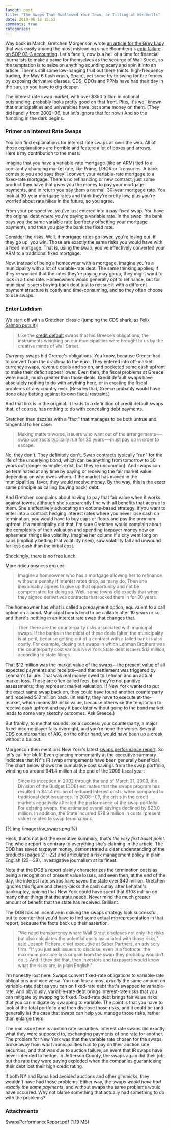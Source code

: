 ```yaml
---
layout: post
title: "The Swaps That Swallowed Your Town, or Tilting at Windmills"
date: 2010-06-18 15:53
comments: true
categories: 
---
```


Way back in March, Gretchen Morgenson wrote [an article for the Grey Lady][gretchen]
that was easily among the most misleading since Bloomberg's
[epic failure on SOP 03-3 accounting][bloomberg]. Let's face it, now is a hell
of a time for financial journalists to make a name for themselves as the scourge
of Wall Street, so the temptation is to seize on anything sounding scary and
spin it into an article. There's still some low-hanging fruit out there (hints:
high-frequency trading, the May 6 flash crash, Spain), yet some try to swing for
the fences by exposing derivative classes. CDS, CDOs and PPNs have had their day
in the sun, so you have to dig deeper.

The interest rate swap market, with over $350 trillion in notional outstanding,
probably looks pretty good on that front. Plus, it's well known that
municipalities and universities have lost some money on them. (They did handily
from 2002‒06, but let's ignore that for now.) And so the fumbling in the dark
begins.

### Primer on Interest Rate Swaps

You can find explanations for interest rate swaps all over the web. All of those
explanations are horrible and feature a lot of boxes and arrows. Here's my
contribution to the mess:

Imagine that you have a variable-rate mortgage (like an ARM) tied to a
constantly changing market rate, like Prime, LIBOR or Treasuries. A bank comes
to you and says they'll convert your variable-rate mortgage to a fixed-rate
mortgage. There's no refinancing or new contract, just some product they have
that gives you the money to pay your mortgage payments, and in return you pay
them a normal, 30-year mortgage rate. You look at 30-year mortgage rates and
think they're pretty low, plus you're worried about rate hikes in the future, so
you agree.

From your perspective, you've just entered into a pay-fixed swap. You have the
original debt where you're paying a variable rate. In the swap, the bank pays
you the same variable rate (perfectly offsetting your mortgage payment), and
then you pay the bank the fixed rate.

Consider the risks. Well, if mortgage rates go lower, you're losing out. If they
go up, you win. Those are exactly the same risks you would have with a fixed
mortgage. That is, using the swap, you've effectively converted your ARM to a
traditional fixed mortgage.

Now, instead of being a homeowner with a mortgage, imagine you're a municipality
with a lot of variable-rate debt. The same thinking applies; if they're worried
that the rates they're paying may go up, they might want to lock in a fixed
rate. Homeowners would generally opt to refinance, but for municipal issuers
buying back debt just to reissue it with a different payment structure is costly
and time-consuming, and so they often choose to use swaps.

### Enter Luddism

We start off with a Gretchen classic (jumping the CDS shark, as
[Felix Salmon puts it][salmon]):

> Like the [credit default][cds] swaps that hid Greece’s obligations, the
> instruments weighing on our municipalities were brought to us by the creative
> minds of Wall Street.

_Currency_ swaps hid Greece's obligations. You know, because Greece had to
convert from the drachma to the euro. They entered into off-market currency
swaps, revenue deals and so on, and pocketed some cash upfront to make their
deficit appear lower. Even then, the fiscal problems at Greece were much,
much greater than those deals. Credit default swaps have absolutely nothing
to do with anything here, or in creating the fiscal problems of any country
ever. (Besides that, Greece probably would have done okay betting against its
own fiscal restraint.)

And that link is in the original. It leads to a definition of credit default
swaps that, of course, has nothing to do with concealing debt payments.

Gretchen then dazzles with a "fact" that manages to be both untrue and
tangential to her case:

> Making matters worse, issuers who want out of the arrangements---swap
> contracts typically run for 30 years---must pay up in order to escape.

No, they don't. They definitely don't. Swap contracts typically "run" for the
life of the underlying bond, which can be anything from tomorrow to 30 years
out (longer examples exist, but they're uncommon). And swaps can be terminated
at any time by paying or receiving the fair market value depending on who owes
whom. If the market has moved in the municipalities' favor, they would receive
money. By the way, this is the exact same principle as calling (buying back)
debt.

And Gretchen complains about having to pay that fair value when it works
against towns, although she's apparently fine with all benefits that accrue
to them. She's effectively advocating an options-based strategy. If you want
to enter into a contract hedging interest rates where you never lose cash
on termination, you would have to buy caps or floors and pay the premium
upfront. If a municipality did that, I'm sure Gretchen would complain about
the complexity of their valuation and spending taxpayer money now on ephemeral
things like volatility. Imagine her column if a city went long on caps
(implicitly betting that volatility rises), saw volatility fall and unwound for
less cash than the initial cost.

Shockingly, there is no free lunch.

More ridiculousness ensues:

> Imagine a homeowner who has a mortgage allowing her to refinance without a
> penalty if interest rates drop, as many do. Then she inexplicably agrees to
> give up that opportunity and not be compensated for doing so. Well, some towns
> did exactly that when they signed derivatives contracts that locked them in
> for 30 years.

The homeowner has what is called a prepayment option, equivalent to a call
option on a bond. Municipal bonds tend to be callable after 10 years or so, and
there's nothing in an interest rate swap that changes that.

> Then there are the counterparty risks associated with municipal swaps. If
> the banks in the midst of these deals falter, the municipality is at peril,
> because getting out of a contract with a failed bank is also costly. For
> example, closing out swaps in which Lehman Brothers was the counterparty cost
> various New York State debt issuers $12 million, according to state filings.

That $12 million was the market value of the swaps—the present value of all
expected payments and receipts—and that settlement was triggered by Lehman's
failure. That was real money owed to Lehman and an actual market loss. These are
often called fees, but they're not punitive assessments; they represent market
valuation. If New York wanted to put the exact same swap back on, they could
have found another counterparty and received $12 million back. (In reality, they
have to execute at-the-market, which means $0 initial value, because otherwise
the temptation to receive cash upfront and pay it back later without going to
the bond market leads to some very sketchy outcomes. Ask Greece.)

But frankly, to me that sounds like a success: your counterparty, a major
fixed-income player fails overnight, and you're none the worse. Several CDS
counterparties of AIG, on the other hand, would have been up a creek without a
bailout.

Morgenson then mentions New York's latest [swaps performance report][swaps]. So
let's call her bluff. Even glancing momentarily at the executive summary
indicates that NY's IR swap arrangements have been generally beneficial. The
chart below shows the cumulative cost savings from the swap portfolio, winding
up around $41.4 million at the end of the 2009 fiscal year:

> Since its inception in 2002 through the end of March 31, 2009, the Division
> of the Budget (DOB) estimates that the swaps program has resulted in $41.4
> million of reduced interest costs, when compared to traditional debt
> issuances. In 2008--09, the crisis in the credit markets negatively affected
> the performance of the swap portfolio. For existing swaps, the estimated
> overall savings declined by $23.0 million. In addition, the State incurred
> $78.9 million in costs (present value) related to swap terminations.

<object type="image/svg+xml" data="/images/ny_swaps.svg" style="width:400px;height:400px">
{% img /images/ny_swaps.png %}
</object>

Heck, that's not just the executive summary, that's _the very first bullet
point_. The whole report is contrary to everything she's claiming in the
article. The DOB has saved taxpayer money, demonstrated a clear understanding of
the products (pages 21--22) and articulated a risk management policy in plain
English (22--29). Investigative journalism at its finest.

Note that the DOB's report plainly characterizes the termination costs as being
a recognition of present value losses, and even then, at the end of the day,
the interest rate swaps have saved the state over $40 million. Gretchen ignores
this figure and cherry-picks the cash outlay after Lehman's bankruptcy, opining
that New York could have spent that $103 million on many other things that the
state needs. Never mind the much greater amount of benefit that the state has
received. Brilliant.

The DOB has an incentive in making the swaps strategy look successful, but to
counter that you'd have to find some actual misrepresentation in that report,
because the facts back up their assertion.

> "We need transparency where Wall Street discloses not only the risks but also
> calculates the potential costs associated with those risks," said Joseph
> Fichera, chief executive at Saber Partners, an advisory firm. "If you just
> ask issuers to disclose, even in a footnote, the maximum possible loss or
> gain from the swap they probably wouldn’t do it. And if they did that, then
> investors and taxpayers would know what the risks are, in plain English."

I'm honestly lost here. Swaps convert fixed-rate obligations to variable-rate
obligations and vice versa. You can lose almost _exactly_ the same amount
on variable-rate debt as you can on fixed-rate debt that's swapped to
variable-rate. And obviously, variable-rate debt brings interest-rate risks that
you can mitigate by swapping to fixed. Fixed-rate debt brings fair value risks
that you can mitigate by swapping to variable. The point is that you have to
look at the total portfolio and then disclose those risks, and it could be (and
generally is) the case that swaps can help you manage those risks, rather than
enlarge them.

The real issue here is auction rate securities. Interest rate swaps did exactly
what they were supposed to, exchanging payments of one rate for another. The
problem for New York was that the variable rate chosen for the swaps broke
away from what municipalities had to pay on their auction rate securities, and
that was due to auction failure, an event that IR swaps have never intended to
hedge. In Jefferson County, the swaps again did their job, but the rate they
were paying exploded when the companies guaranteeing their debt lost their high
credit rating.

If both NY and Bama had avoided auctions and other gimmicks, they wouldn't
have had those problems. Either way, the swaps _would have had exactly the same
payments_, and without swaps the same problems would have occurred. Why not blame
something that actually had something to do with the problems?

### Attachments

[SwapsPerformanceReport.pdf][my_swaps] (1.19 MB)

  [gretchen]:http://www.nytimes.com/2010/03/07/business/07gret.html
  [bloomberg]:http://www.bloomberg.com/apps/news?pid=20602061&sid=aYhaiSOq_Tbc
  [salmon]:http://blogs.reuters.com/felix-salmon/2010/03/07/the-nyt-jumps-the-cds-shark/
  [cds]:http://topics.nytimes.com/top/reference/timestopics/subjects/c/credit_default_swaps/index.html?inline=nyt-classifier
  [swaps]:http://www.budget.state.ny.us/investor/bond/SwapsPerformanceReport.pdf
  [my_swaps]:/documents/SwapsPerformanceReport.pdf
